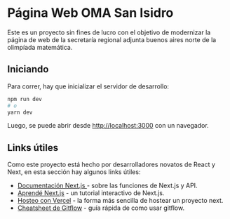 # Página Web OMA San Isidro

Este es un proyecto sin fines de lucro con el objetivo de modernizar la página de web de la secretaría regional adjunta buenos aires norte de la olimpíada matemática.

## Iniciando

Para correr, hay que inicializar el servidor de desarrollo:

```bash
npm run dev
# o
yarn dev
```

Luego, se puede abrir desde [http://localhost:3000](http://localhost:3000) con un navegador.

## Links útiles

Como este proyecto está hecho por desarrolladores novatos de React y Next, en esta sección hay algunos links útiles:

- [Documentación Next.js ](https://nextjs.org/docs) - sobre las funciones de Next.js y API.
- [Aprendé Next.js](https://nextjs.org/learn) - un tutorial interactivo de Next.js.
- [Hosteo con Vercel](https://nextjs.org/docs/deployment) - la forma más sencilla de hostear un proyecto next.
- [Cheatsheet de Gitflow](https://danielkummer.github.io/git-flow-cheatsheet/) - guía rápida de como usar gitflow.

